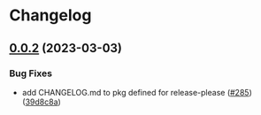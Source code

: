 # Changelog

## [0.0.2](https://github.com/GoogleCloudPlatform/pubsec-declarative-toolkit/compare/solutions/hierarchy/admin-experimentation-v0.0.1...solutions/hierarchy/admin-experimentation/0.0.2) (2023-03-03)


### Bug Fixes

* add CHANGELOG.md to pkg defined for release-please ([#285](https://github.com/GoogleCloudPlatform/pubsec-declarative-toolkit/issues/285)) ([39d8c8a](https://github.com/GoogleCloudPlatform/pubsec-declarative-toolkit/commit/39d8c8a5c41a0c500385ec432039260672296daf))
